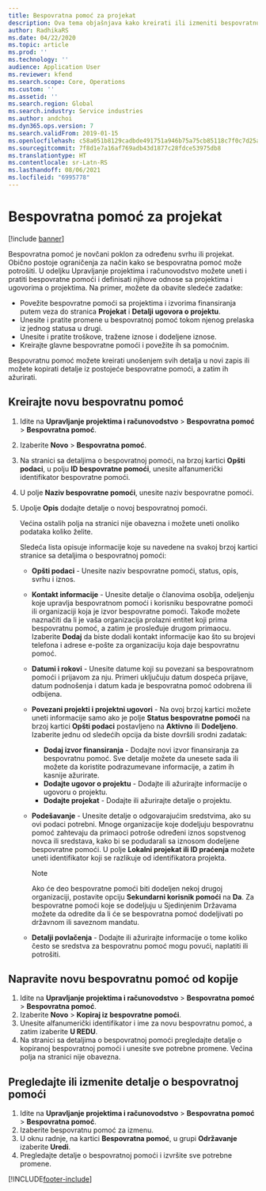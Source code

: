 ```yaml
---
title: Bespovratna pomoć za projekat
description: Ova tema objašnjava kako kreirati ili izmeniti bespovratnu pomoć.
author: RadhikaRS
ms.date: 04/22/2020
ms.topic: article
ms.prod: ''
ms.technology: ''
audience: Application User
ms.reviewer: kfend
ms.search.scope: Core, Operations
ms.custom: ''
ms.assetid: ''
ms.search.region: Global
ms.search.industry: Service industries
ms.author: andchoi
ms.dyn365.ops.version: 7
ms.search.validFrom: 2019-01-15
ms.openlocfilehash: c58a051b8129cadbde491751a946b75a75cb85118c7f0c7d25a06d322ffea596
ms.sourcegitcommit: 7f8d1e7a16af769adb43d1877c28fdce53975db8
ms.translationtype: HT
ms.contentlocale: sr-Latn-RS
ms.lasthandoff: 08/06/2021
ms.locfileid: "6995778"
---
```

# <a name="project-grants"></a>Bespovratna pomoć za projekat

[!include [banner](../includes/banner.md)]

Bespovratna pomoć je novčani poklon za određenu svrhu ili projekat. Obično postoje ograničenja za način kako se bespovratna pomoć može potrošiti. U odeljku Upravljanje projektima i računovodstvo možete uneti i pratiti bespovratne pomoći i definisati njihove odnose sa projektima i ugovorima o projektima. Na primer, možete da obavite sledeće zadatke:

- Povežite bespovratne pomoći sa projektima i izvorima finansiranja putem veza do stranica **Projekat** i **Detalji ugovora o projektu**.
- Unesite i pratite promene u bespovratnoj pomoć tokom njenog prelaska iz jednog statusa u drugi.
- Unesite i pratite troškove, tražene iznose i dodeljene iznose.
- Kreirajte glavne bespovratne pomoći i povežite ih sa pomoćnim.

Bespovratnu pomoć možete kreirati unošenjem svih detalja u novi zapis ili možete kopirati detalje iz postojeće bespovratne pomoći, a zatim ih ažurirati.

## <a name="create-a-new-grant"></a>Kreirajte novu bespovratnu pomoć

1. Idite na **Upravljanje projektima i računovodstvo** \> **Bespovratna pomoć** \> **Bespovratna pomoć**.
2. Izaberite **Novo** \> **Bespovratna pomoć**.
3. Na stranici sa detaljima o bespovratnoj pomoći, na brzoj kartici **Opšti podaci**, u polju **ID bespovratne pomoći**, unesite alfanumerički identifikator bespovratne pomoći.
4. U polje **Naziv bespovratne pomoći**, unesite naziv bespovratne pomoći.
5. Upolje **Opis** dodajte detalje o novoj bespovratnoj pomoći.

    Većina ostalih polja na stranici nije obavezna i možete uneti onoliko podataka koliko želite.

    Sledeća lista opisuje informacije koje su navedene na svakoj brzoj kartici stranice sa detaljima o bespovratnoj pomoći:

    - **Opšti podaci** - Unesite naziv bespovratne pomoći, status, opis, svrhu i iznos.
    - **Kontakt informacije** - Unesite detalje o članovima osoblja, odeljenju koje upravlja bespovratnom pomoći i korisniku bespovratne pomoći ili organizaciji koja je izvor bespovratne pomoći. Takođe možete naznačiti da li je vaša organizacija prolazni entitet koji prima bespovratnu pomoć, a zatim je prosleđuje drugom primaocu. Izaberite **Dodaj** da biste dodali kontakt informacije kao što su brojevi telefona i adrese e-pošte za organizaciju koja daje bespovratnu pomoć.
    - **Datumi i rokovi** - Unesite datume koji su povezani sa bespovratnom pomoći i prijavom za nju. Primeri uključuju datum dospeća prijave, datum podnošenja i datum kada je bespovratna pomoć odobrena ili odbijena.
    - **Povezani projekti i projektni ugovori** - Na ovoj brzoj kartici možete uneti informacije samo ako je polje **Status bespovratne pomoći** na brzoj kartici **Opšti podaci** postavljeno na **Aktivno** ili **Dodeljeno**. Izaberite jednu od sledećih opcija da biste dovršili srodni zadatak:

        - **Dodaj izvor finansiranja** - Dodajte novi izvor finansiranja za bespovratnu pomoć. Sve detalje možete da unesete sada ili možete da koristite podrazumevane informacije, a zatim ih kasnije ažurirate.
        - **Dodajte ugovor o projektu** - Dodajte ili ažurirajte informacije o ugovoru o projektu.
        - **Dodajte projekat** - Dodajte ili ažurirajte detalje o projektu.

    - **Podešavanje** - Unesite detalje o odgovarajućim sredstvima, ako su ovi podaci potrebni. Mnoge organizacije koje dodeljuju bespovratnu pomoć zahtevaju da primaoci potroše određeni iznos sopstvenog novca ili sredstava, kako bi se podudarali sa iznosom dodeljene bespovratne pomoći. U polje **Lokalni projekat ili ID praćenja** možete uneti identifikator koji se razlikuje od identifikatora projekta.

        > [!NOTE]
        > Ako će deo bespovratne pomoći biti dodeljen nekoj drugoj organizaciji, postavite opciju **Sekundarni korisnik pomoći** na **Da**. Za bespovratne pomoći koje se dodeljuju u Sjedinjenim Državama možete da odredite da li će se bespovratna pomoć dodeljivati po državnom ili saveznom mandatu.

    - **Detalji povlačenja** - Dodajte ili ažurirajte informacije o tome koliko često se sredstva za bespovratnu pomoć mogu povući, naplatiti ili potrošiti.

## <a name="create-a-new-grant-from-a-copy"></a>Napravite novu bespovratnu pomoć od kopije

1. Idite na **Upravljanje projektima i računovodstvo** \> **Bespovratna pomoć** \> **Bespovratna pomoć**.
2. Izaberite **Novo** \> **Kopiraj iz bespovratne pomoći**.
3. Unesite alfanumerički identifikator i ime za novu bespovratnu pomoć, a zatim izaberite **U REDU**.
4. Na stranici sa detaljima o bespovratnoj pomoći pregledajte detalje o kopiranoj bespovratnoj pomoći i unesite sve potrebne promene. Većina polja na stranici nije obavezna.

## <a name="view-or-modify-grant-details"></a>Pregledajte ili izmenite detalje o bespovratnoj pomoći

1. Idite na **Upravljanje projektima i računovodstvo** \> **Bespovratna pomoć** \> **Bespovratna pomoć**.
2. Izaberite bespovratnu pomoć za izmenu.
3. U oknu radnje, na kartici **Bespovratna pomoć**, u grupi **Održavanje** izaberite **Uredi**.
4. Pregledajte detalje o bespovratnoj pomoći i izvršite sve potrebne promene.


[!INCLUDE[footer-include](../includes/footer-banner.md)]